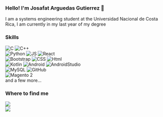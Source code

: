 ### Hello! I'm Josafat Arguedas Gutierrez 👋

<!--
**07fafa/07fafa** is a ✨ _special_ ✨ repository because its `README.md` (this file) appears on your GitHub profile.
-->

I am a systems engineering student at the Universidad Nacional de Costa Rica, I am currently in my last year of my degree

### Skills
![C](https://img.shields.io/badge/c-blue?style=for-the-badge&logo=c&labelColor=101010 )
![C++](https://img.shields.io/badge/C++-blue?style=for-the-badge&logo=cplusplus&labelColor=101010 )</br>
![Python](https://img.shields.io/badge/Python-3876BF?style=for-the-badge&logo=python&labelColor=101010 )
![JS](https://img.shields.io/badge/JavaScript-yellow?style=for-the-badge&logo=javascript&labelColor=101010 )
![React](https://img.shields.io/badge/React-AEDEFC?style=for-the-badge&logo=react&labelColor=101010 )</br>
![Bootstrap](https://img.shields.io/badge/bootstrap-purple?style=for-the-badge&logo=bootstrap&labelColor=101010 )
![CSS](https://img.shields.io/badge/CSS-blue?style=for-the-badge&logo=cssmodules&labelColor=101010 )
![Html](https://img.shields.io/badge/HTML-orange?style=for-the-badge&logo=html5&labelColor=101010 )</br>
![Kotlin](https://img.shields.io/badge/Kotlin-9D76C1?style=for-the-badge&logo=kotlin&labelColor=101010 )
![Android](https://img.shields.io/badge/Android-3DOCB4?style=for-the-badge&logo=android&logoColor=white&labelColor=101010)
![AndroidStudio](https://img.shields.io/badge/androidstudio-3DOCB4?style=for-the-badge&logo=androidstudio&logoColor=white&labelColor=101010)</br>
![MySQL](https://img.shields.io/badge/MySQL-3876BF?style=for-the-badge&logo=mysql&labelColor=101010 )
![GitHub](https://img.shields.io/badge/GitHub-grey?style=for-the-badge&logo=github&labelColor=101010)</br>
![Magento 2](https://img.shields.io/badge/magento%202-grey?style=for-the-badge&logo=magento&labelColor=101010)</br>
and a few more...


### Where to find me
[![](https://img.shields.io/badge/Likedin-darkblue?style=for-the-badge&logo=linkedin)](https://www.linkedin.com/in/josafat-arguedas/)</br>
[![](https://img.shields.io/badge/josaarguedasguti@gmail.com-red?style=for-the-badge&logo=Gmail&labelColor=101010)](mailto:josaarguedasguti@gmail.com)
